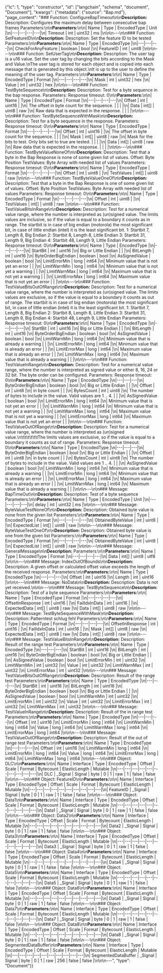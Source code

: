 {"lc": 1, "type": "constructor", "id": ["langchain", "schema", "document", "Document"], "kwargs": {"metadata": {"source": "Bap.md"}, "page_content": "### Function: ConfigureBapTimeout\n\n**Description:** Description: Configures the maximum delay between consecutive bap frames Parameters:\n\n**Parameters:**\n\n| Name | Type | EncodedType | Unit |\n|---|---|---|---|\n| Timeout | int | uint32 | ms |\n\n\n---\n\n### Function: SetFeatureID\n\n**Description:** Description: Set the feature ID to be tested Parameters:\n\n**Parameters:**\n\n| Name | Type | EncodedType |\n|---|---|---|\n| CheckForAnyFeature | boolean | bool |\n| FeatureID | int | uint8 |\n\n\n---\n\n### Function: SetUserTag\n\n**Description:** Description: The user tag is a u16 value. Set the user tag by changing the bits according to the Mask and Value.\nThe user tag is stored for each object and is copied into each message that is generated by this object.\nIt is up to the user to define the meaning of the user tag. Parameters:\n\n**Parameters:**\n\n| Name | Type | EncodedType | Format |\n|---|---|---|---|\n| Mask | int | uint32 | hex |\n| Value | int | uint32 | hex |\n\n\n---\n\n### Function: TestByteSequence\n\n**Description:** Description: Test for a byte sequence in the bap response. Parameters: Response timeout: 0\n\n**Parameters:**\n\n| Name | Type | EncodedType | Format |\n|---|---|---|---|\n| Offset | int | uint16 |  |\n| The offset in byte count for the sequence. |  |  |  |\n| Data | int[] | uint8 | raw |\n| Raw data that is expected in the response. |  |  |  |\n\n\n---\n\n### Function: TestByteSequenceWithMask\n\n**Description:** Description: Test for a byte sequence in the response. Parameters: Response timeout: 0\n\n**Parameters:**\n\n| Name | Type | EncodedType | Format |\n|---|---|---|---|\n| Offset | int | uint16 |  |\n| The offset in byte count for the sequence. |  |  |  |\n| Mask | int[] | uint8 | raw |\n| Mask for the bits to test. Only bits set to true are tested. |  |  |  |\n| Data | int[] | uint8 | raw |\n| Raw data that is expected in the response. |  |  |  |\n\n\n---\n\n### Function: TestByteValueNoneOf\n\n**Description:** Description: Test that a byte in the Bap Response is none of some given list of values. Offset: Byte Position TestValues: Byte Array with needed list of values Parameters: Response timeout: 0\n\n**Parameters:**\n\n| Name | Type | EncodedType | Format |\n|---|---|---|---|\n| Offset | int | uint8 |  |\n| TestValues | int[] | uint8 | raw |\n\n\n---\n\n### Function: TestByteValueOneOf\n\n**Description:** Description: Test that a byte in the Bap Response is one of some given list of values. Offset: Byte Position TestValues: Byte Array with needed list of values Parameters: Response timeout: 0\n\n**Parameters:**\n\n| Name | Type | EncodedType | Format |\n|---|---|---|---|\n| Offset | int | uint8 |  |\n| TestValues | int[] | uint8 | raw |\n\n\n---\n\n### Function: TestValueBitsInRange\n\n**Description:** Description: Test for a numerical value range, where the number is interpreted as (un)signed value. The limits values are inclusive, so if the value is equal to a boundary it counts as in range. The startbit is in case of big endian (motorola) the most significant bit, in case of little endian (intel) it is the least significant bit. 1: Startbit 7, Length 8, Big Endian 2: Startbit 8, Length 8, Little Endian 3: Startbit 31, Length 9, Big Endian 4: Startbit 48, Length 9, Little Endian Parameters: Response timeout: 0\n\n**Parameters:**\n\n| Name | Type | EncodedType |\n|---|---|---|\n| StartBit | int | uint16 |\n| Big or Little Endian |  |  |\n| BitLength | int | uint16 |\n| ByteOrderBigEndian | boolean | bool |\n| AsSignedValue | boolean | bool |\n| LimitErrorMin | long | int64 |\n| Minimum value that is not yet an error |  |  |\n| LimitWarnMin | long | int64 |\n| Minimum value that is not yet a warning |  |  |\n| LimitWarnMax | long | int64 |\n| Maximum value that is not yet a warning |  |  |\n| LimitErrorMax | long | int64 |\n| Maximum value that is not yet an error |  |  |\n\n\n---\n\n### Function: TestValueBitsOutOfRange\n\n**Description:** Description: Test for a numerical value range, where the number is interpreted as (un)signed value. The limits values are exclusive, so if the value is equal to a boundary it counts as out of range. The startbit is in case of big endian (motorola) the most significant bit, in case of little endian (intel) it is the least significant bit. 1: Startbit 7, Length 8, Big Endian 2: Startbit 8, Length 8, Little Endian 3: Startbit 31, Length 9, Big Endian 4: Startbit 48, Length 9, Little Endian Parameters: Response timeout: 0\n\n**Parameters:**\n\n| Name | Type | EncodedType |\n|---|---|---|\n| StartBit | int | uint16 |\n| Big or Little Endian |  |  |\n| BitLength | int | uint16 |\n| ByteOrderBigEndian | boolean | bool |\n| AsSignedValue | boolean | bool |\n| LimitWarnMin | long | int64 |\n| Minimum value that is already a warning |  |  |\n| LimitErrorMin | long | int64 |\n| Minimum value that is already an error |  |  |\n| LimitErrorMax | long | int64 |\n| Maximum value that is already an error |  |  |\n| LimitWarnMax | long | int64 |\n| Maximum value that is already a warning |  |  |\n\n\n---\n\n### Function: TestValueInRange\n\n**Description:** Description: Test for a numerical value range, where the number is interpreted as signed value or either 8, 16, 24 or 32 bit. The byte order can be configured. Parameters: Response timeout: 0\n\n**Parameters:**\n\n| Name | Type | EncodedType |\n|---|---|---|\n| ByteOrderBigEndian | boolean | bool |\n| Big or Little Endian |  |  |\n| Offset | int | uint8 |\n| in byte count |  |  |\n| BytesCount | int | uint8 |\n| The number of bytes to include in the value. Valid values are 1 .. 4. |  |  |\n| AsSignedValue | boolean | bool |\n| LimitErrorMin | long | int64 |\n| Minimum value that is not yet an error |  |  |\n| LimitWarnMin | long | int64 |\n| Minimum value that is not yet a warning |  |  |\n| LimitWarnMax | long | int64 |\n| Maximum value that is not yet a warning |  |  |\n| LimitErrorMax | long | int64 |\n| Maximum value that is not yet an error |  |  |\n\n\n---\n\n### Function: TestValueOutOfRange\n\n**Description:** Description: Test for a numerical value range, where the number is interpreted as (un)signed value.\n\t\t\t\t\t\tThe limits values are exclusive, so if the value is equal to a boundary it counts as out of range. Parameters: Response timeout: 0\n\n**Parameters:**\n\n| Name | Type | EncodedType |\n|---|---|---|\n| ByteOrderBigEndian | boolean | bool |\n| Big or Little Endian |  |  |\n| Offset | int | uint8 |\n| in byte count |  |  |\n| BytesCount | int | uint8 |\n| The number of bytes to include in the value. Valid values are 1 .. 4. |  |  |\n| AsSignedValue | boolean | bool |\n| LimitWarnMin | long | int64 |\n| Minimum value that is already a warning |  |  |\n| LimitErrorMin | long | int64 |\n| Minimum value that is already an error |  |  |\n| LimitErrorMax | long | int64 |\n| Maximum value that is already an error |  |  |\n| LimitWarnMax | long | int64 |\n| Maximum value that is already a warning |  |  |\n\n\n---\n\n### Message: BapTimeOut\n\n**Description:** Description: Test of a byte sequence Parameters:\n\n**Parameters:**\n\n| Name | Type | EncodedType | Unit |\n|---|---|---|---|\n| delay | int | uint32 | ms |\n\n\n---\n\n### Message: ByteValueTestNoneOf\n\n**Description:** Description: Obtained byte value is none from the given list Parameters:\n\n**Parameters:**\n\n| Name | Type | EncodedType | Format |\n|---|---|---|---|\n| ObtainedByteValue | int | uint8 |  |\n| ExpectedList | int[] | uint8 | raw |\n\n\n---\n\n### Message: ByteValueTestOneOf\n\n**Description:** Description: Obtained byte value is one from the given list Parameters:\n\n**Parameters:**\n\n| Name | Type | EncodedType | Format |\n|---|---|---|---|\n| ObtainedByteValue | int | uint8 |  |\n| ExpectedList | int[] | uint8 | raw |\n\n\n---\n\n### Message: GeneralMessage\n\n**Description:** Parameters:\n\n**Parameters:**\n\n| Name | Type | EncodedType | Format |\n|---|---|---|---|\n| Data | int[] | uint8 | utf8 |\n\n\n---\n\n### Message: IndexOutOfBounds\n\n**Description:** Description: A given offset or calculated offset value exceeds the length of the received response. Parameters:\n\n**Parameters:**\n\n| Name | Type | EncodedType |\n|---|---|---|\n| Offset | int | uint16 |\n| Length | int | uint16 |\n\n\n---\n\n### Message: NoData\n\n**Description:** Description: Data is not yet received.\n\n\n---\n\n### Message: TestByteSequence\n\n**Description:** Description: Test of a byte sequence Parameters:\n\n**Parameters:**\n\n| Name | Type | EncodedType | Format |\n|---|---|---|---|\n| OffsetInResponse | int | uint16 |  |\n| FailIdxInData | int | uint16 |  |\n| ExpectedData | int[] | uint8 | raw |\n| Data | int[] | uint8 | raw |\n\n\n---\n\n### Message: TestByteSequenceWithMask\n\n**Description:** Description: Patterntest schlug fehl Parameters:\n\n**Parameters:**\n\n| Name | Type | EncodedType | Format |\n|---|---|---|---|\n| OffsetInResponse | int | uint16 |  |\n| FailIdxInData | int | uint16 |  |\n| Mask | int[] | uint8 | raw |\n| ExpectedData | int[] | uint8 | raw |\n| Data | int[] | uint8 | raw |\n\n\n---\n\n### Message: TestValueBitsInRange\n\n**Description:** Description: Result of the range test Parameters:\n\n**Parameters:**\n\n| Name | Type | EncodedType |\n|---|---|---|\n| StartBit | int | uint16 |\n| BitLength | int | uint16 |\n| ByteOrderBigEndian | boolean | bool |\n| Big or Little Endian |  |  |\n| AsSignedValue | boolean | bool |\n| LimitErrorMin | int | uint32 |\n| LimitWarnMin | int | uint32 |\n| Value | int | uint32 |\n| LimitWarnMax | int | uint32 |\n| LimitErrorMax | int | uint32 |\n\n\n---\n\n### Message: TestValueBitsOutOfRange\n\n**Description:** Description: Result of the range test Parameters:\n\n**Parameters:**\n\n| Name | Type | EncodedType |\n|---|---|---|\n| StartBit | int | uint16 |\n| BitLength | int | uint16 |\n| ByteOrderBigEndian | boolean | bool |\n| Big or Little Endian |  |  |\n| AsSignedValue | boolean | bool |\n| LimitWarnMin | int | uint32 |\n| LimitErrorMin | int | uint32 |\n| Value | int | uint32 |\n| LimitErrorMax | int | uint32 |\n| LimitWarnMax | int | uint32 |\n\n\n---\n\n### Message: TestValueInRange\n\n**Description:** Description: Result of the in range test Parameters:\n\n**Parameters:**\n\n| Name | Type | EncodedType |\n|---|---|---|\n| Offset | int | uint16 |\n| LimitErrorMin | long | int64 |\n| LimitWarnMin | long | int64 |\n| Value | long | int64 |\n| LimitWarnMax | long | int64 |\n| LimitErrorMax | long | int64 |\n\n\n---\n\n### Message: TestValueOutOfRange\n\n**Description:** Description: Result of the out of range test Parameters:\n\n**Parameters:**\n\n| Name | Type | EncodedType |\n|---|---|---|\n| Offset | int | uint16 |\n| LimitWarnMin | long | int64 |\n| LimitErrorMin | long | int64 |\n| Value | long | int64 |\n| LimitErrorMax | long | int64 |\n| LimitWarnMax | long | int64 |\n\n\n---\n\n### Object: DLC\n\n**Parameters:**\n\n| Name | Interface | Type | EncodedType | Offset | Scale | Format | Bytecount | ElasticLength | Mutable |\n|---|---|---|---|---|---|---|---|---|---|\n| DLC | _Signal | Signal | byte | 0 | 1 | raw | 1 | false | false |\n\n\n---\n\n### Object: FeatureID\n\n**Parameters:**\n\n| Name | Interface | Type | EncodedType | Offset | Scale | Format | Bytecount | ElasticLength | Mutable |\n|---|---|---|---|---|---|---|---|---|---|\n| FeatureID | _Signal | Signal | byte | 0 | 1 | raw | 1 | false | false |\n\n\n---\n\n### Object: Data1\n\n**Parameters:**\n\n| Name | Interface | Type | EncodedType | Offset | Scale | Format | Bytecount | ElasticLength | Mutable |\n|---|---|---|---|---|---|---|---|---|---|\n| Data1 | _Signal | Signal | byte | 0 | 1 | raw | 1 | false | false |\n\n\n---\n\n### Object: Data2\n\n**Parameters:**\n\n| Name | Interface | Type | EncodedType | Offset | Scale | Format | Bytecount | ElasticLength | Mutable |\n|---|---|---|---|---|---|---|---|---|---|\n| Data2 | _Signal | Signal | byte | 0 | 1 | raw | 1 | false | false |\n\n\n---\n\n### Object: Data3\n\n**Parameters:**\n\n| Name | Interface | Type | EncodedType | Offset | Scale | Format | Bytecount | ElasticLength | Mutable |\n|---|---|---|---|---|---|---|---|---|---|\n| Data3 | _Signal | Signal | byte | 0 | 1 | raw | 1 | false | false |\n\n\n---\n\n### Object: Data4\n\n**Parameters:**\n\n| Name | Interface | Type | EncodedType | Offset | Scale | Format | Bytecount | ElasticLength | Mutable |\n|---|---|---|---|---|---|---|---|---|---|\n| Data4 | _Signal | Signal | byte | 0 | 1 | raw | 1 | false | false |\n\n\n---\n\n### Object: Data5\n\n**Parameters:**\n\n| Name | Interface | Type | EncodedType | Offset | Scale | Format | Bytecount | ElasticLength | Mutable |\n|---|---|---|---|---|---|---|---|---|---|\n| Data5 | _Signal | Signal | byte | 0 | 1 | raw | 1 | false | false |\n\n\n---\n\n### Object: Data6\n\n**Parameters:**\n\n| Name | Interface | Type | EncodedType | Offset | Scale | Format | Bytecount | ElasticLength | Mutable |\n|---|---|---|---|---|---|---|---|---|---|\n| Data6 | _Signal | Signal | byte | 0 | 1 | raw | 1 | false | false |\n\n\n---\n\n### Object: Data7\n\n**Parameters:**\n\n| Name | Interface | Type | EncodedType | Offset | Scale | Format | Bytecount | ElasticLength | Mutable |\n|---|---|---|---|---|---|---|---|---|---|\n| Data7 | _Signal | Signal | byte | 0 | 1 | raw | 1 | false | false |\n\n\n---\n\n### Object: Data8\n\n**Parameters:**\n\n| Name | Interface | Type | EncodedType | Offset | Scale | Format | Bytecount | ElasticLength | Mutable |\n|---|---|---|---|---|---|---|---|---|---|\n| Data8 | _Signal | Signal | byte | 0 | 1 | raw | 1 | false | false |\n\n\n---\n\n### Object: SegmentedDataBuffer\n\n**Parameters:**\n\n| Name | Interface | Type | EncodedType | Offset | Scale | Format | Bytecount | ElasticLength | Mutable |\n|---|---|---|---|---|---|---|---|---|---|\n| SegmentedDataBuffer | _Signal | Signal | byte | 0 | 1 | raw | 256 | false | false |\n\n\n---", "type": "Document"}}